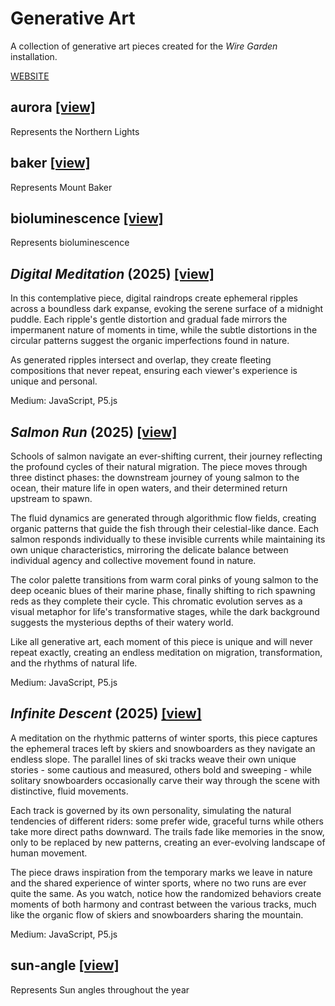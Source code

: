 # Generative Art

A collection of generative art pieces created for the _Wire Garden_ installation.

[WEBSITE](https://jdillard.github.io/generative-art/)

## aurora [[view]](/aurora.html)

Represents the Northern Lights

## baker [[view]](/baker.html)

Represents Mount Baker

## bioluminescence [[view]](/bioluminescence.html)

Represents bioluminescence

## _Digital Meditation_ (2025) [[view]](/rain.html)

In this contemplative piece, digital raindrops create ephemeral ripples across a boundless dark expanse, evoking the serene surface of a midnight puddle. Each ripple's gentle distortion and gradual fade mirrors the impermanent nature of moments in time, while the subtle distortions in the circular patterns suggest the organic imperfections found in nature.

As generated ripples intersect and overlap, they create fleeting compositions that never repeat, ensuring each viewer's experience is unique and personal.

Medium: JavaScript, P5.js

## _Salmon Run_ (2025) [[view]](/salmon.html)

Schools of salmon navigate an ever-shifting current, their journey reflecting the profound cycles of their natural migration. The piece moves through three distinct phases: the downstream journey of young salmon to the ocean, their mature life in open waters, and their determined return upstream to spawn.

The fluid dynamics are generated through algorithmic flow fields, creating organic patterns that guide the fish through their celestial-like dance. Each salmon responds individually to these invisible currents while maintaining its own unique characteristics, mirroring the delicate balance between individual agency and collective movement found in nature.

The color palette transitions from warm coral pinks of young salmon to the deep oceanic blues of their marine phase, finally shifting to rich spawning reds as they complete their cycle. This chromatic evolution serves as a visual metaphor for life's transformative stages, while the dark background suggests the mysterious depths of their watery world.

Like all generative art, each moment of this piece is unique and will never repeat exactly, creating an endless meditation on migration, transformation, and the rhythms of natural life.

Medium: JavaScript, P5.js

## _Infinite Descent_ (2025) [[view]](/ski.html)

A meditation on the rhythmic patterns of winter sports, this piece captures the ephemeral traces left by skiers and snowboarders as they navigate an endless slope. The parallel lines of ski tracks weave their own unique stories - some cautious and measured, others bold and sweeping - while solitary snowboarders occasionally carve their way through the scene with distinctive, fluid movements.

Each track is governed by its own personality, simulating the natural tendencies of different riders: some prefer wide, graceful turns while others take more direct paths downward. The trails fade like memories in the snow, only to be replaced by new patterns, creating an ever-evolving landscape of human movement.

The piece draws inspiration from the temporary marks we leave in nature and the shared experience of winter sports, where no two runs are ever quite the same. As you watch, notice how the randomized behaviors create moments of both harmony and contrast between the various tracks, much like the organic flow of skiers and snowboarders sharing the mountain.

Medium: JavaScript, P5.js

## sun-angle [[view]](/sun-angle.html)

Represents Sun angles throughout the year
